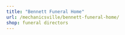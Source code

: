 ```yaml
---
title: "Bennett Funeral Home"
url: /mechanicsville/bennett-funeral-home/
shop: funeral directors
---
```

